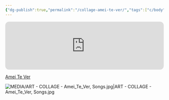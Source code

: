 ```yaml
---
{"dg-publish":true,"permalink":"/collage-amei-te-ver/","tags":["c/body","c/man","c/woman","c/colour-purple","c/colour-red","c/flower","c/hand","c/water","collage/year-2022","c/artist/Tiago-Iorc","c/songs/pop","collage/series/songs"],"created":"2024-06-28T12:56:50.000-04:00","updated":"2025-08-28T14:02:58.779-04:00"}
---
```



<iframe data-testid="embed-iframe" style="border-radius:12px" src="https://open.spotify.com/embed/track/4owo0j5bw45IqiHxsTzcd6?utm_source=generator&theme=0" width="100%" height="152" frameBorder="0" allowfullscreen="" allow="autoplay; clipboard-write; encrypted-media; fullscreen; picture-in-picture" loading="lazy"></iframe>

[Amei Te Ver](https://www.instagram.com/p/Cf_m6DguJA4/)

![MEDIA/ART - COLLAGE - Amei_Te_Ver, Songs.jpg|ART - COLLAGE - Amei_Te_Ver, Songs.jpg](/img/user/MEDIA/ART%20-%20COLLAGE%20-%20Amei_Te_Ver,%20Songs.jpg)
